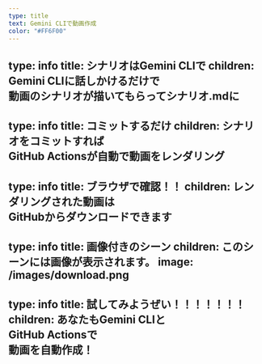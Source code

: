 ```yaml
---
type: title
text: Gemini CLIで動画作成
color: "#FF6F00"
---
```

type: info
title: シナリオはGemini CLIで
children: Gemini CLIに話しかけるだけで<br />動画のシナリオが描いてもらってシナリオ.mdに
---
type: info
title: コミットするだけ
children: シナリオをコミットすれば<br />GitHub Actionsが自動で動画をレンダリング
---
type: info
title: ブラウザで確認！！
children: レンダリングされた動画は<br />GitHubからダウンロードできます
---
type: info
title: 画像付きのシーン
children: このシーンには画像が表示されます。
image: /images/download.png
---
type: info
title: 試してみようぜい！！！！！！！
children: あなたもGemini CLIと<br/>GitHub Actionsで<br/>動画を自動作成！
---

